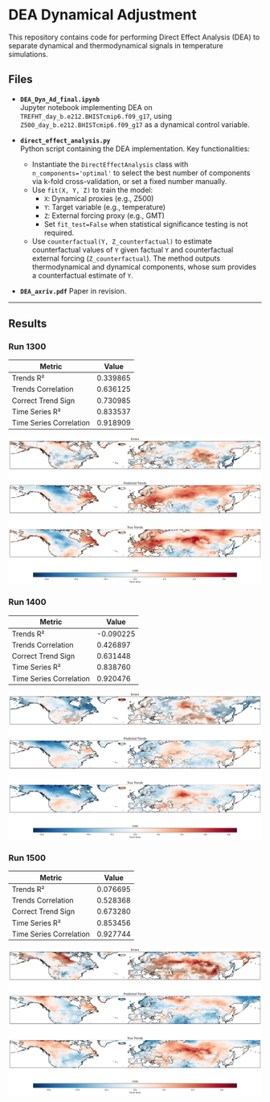 # DEA Dynamical Adjustment

This repository contains code for performing Direct Effect Analysis (DEA) to separate dynamical and thermodynamical signals in temperature simulations.

## Files

- **`DEA_Dyn_Ad_final.ipynb`**  
  Jupyter notebook implementing DEA on `TREFHT_day_b.e212.BHISTcmip6.f09_g17`, using `Z500_day_b.e212.BHISTcmip6.f09_g17` as a dynamical control variable.

- **`direct_effect_analysis.py`**  
  Python script containing the DEA implementation. Key functionalities:
  - Instantiate the `DirectEffectAnalysis` class with `n_components='optimal'` to select the best number of components via k-fold cross-validation, or set a fixed number manually.
  - Use `fit(X, Y, Z)` to train the model:
    - `X`: Dynamical proxies (e.g., Z500)
    - `Y`: Target variable (e.g., temperature)
    - `Z`: External forcing proxy (e.g., GMT)
    - Set `fit_test=False` when statistical significance testing is not required.
  - Use `counterfactual(Y, Z_counterfactual)` to estimate counterfactual values of `Y` given factual `Y` and counterfactual external forcing (`Z_counterfactual`). The method outputs thermodynamical and dynamical components, whose sum provides a counterfactual estimate of `Y`.

 - **`DEA_axriv.pdf`**
     Paper in revision.

---

## Results

### Run **1300**

| Metric                   | Value    |
|--------------------------|---------|
| Trends R²               | 0.339865 |
| Trends Correlation      | 0.636125 |
| Correct Trend Sign      | 0.730985 |
| Time Series R²         | 0.833537 |
| Time Series Correlation | 0.918909 |

![Trends Map - 1300](figure/trends_map_1300.png)

### Run **1400**

| Metric                   | Value    |
|--------------------------|---------|
| Trends R²               | -0.090225 |
| Trends Correlation      | 0.426897 |
| Correct Trend Sign      | 0.631448 |
| Time Series R²         | 0.838760 |
| Time Series Correlation | 0.920476 |

![Trends Map - 1400](figure/trends_map_1400.png)

### Run **1500**

| Metric                   | Value    |
|--------------------------|---------|
| Trends R²               | 0.076695 |
| Trends Correlation      | 0.528368 |
| Correct Trend Sign      | 0.673280 |
| Time Series R²         | 0.853456 |
| Time Series Correlation | 0.927744 |

![Trends Map - 1500](figure/trends_map_1500.png)
